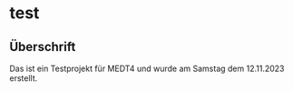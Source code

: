 # test

## Überschrift 
Das ist ein Testprojekt für MEDT4 und wurde am Samstag dem 12.11.2023 erstellt.
